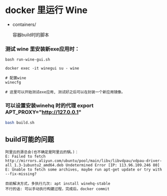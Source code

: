# docker 里运行 Wine

- containers/

	容器build时的脚本

### 测试 wine 里安装新exe应用时：

```shell
bash run-wine-gui.sh

docker exec -it winegui su - wine

# 配置wine
winecfg

# 这里可以开始测试exe应用, 测试好之后可以在封装一个新应用镜像。

```

### 可以设置安装winehq 时的代理 export APT_PROXY="http://127.0.0.1" 
```bash
bash build.sh
```


## build可能的问题

```
阿里云的源总会(也不确定是阿里云的锅。)：
E: Failed to fetch http://mirrors.aliyun.com/ubuntu/pool/main/libv/libvdpau/vdpau-driver-all_1.3-1ubuntu2_amd64.deb Undetermined Error [IP: 113.96.109.246 80]
E: Unable to fetch some archives, maybe run apt-get update or try with --fix-missing?
				    
目前解决方式，多执行几次: apt install winehq-stable
不行的话: 可以手动执行构建过程，完成后，docker commit 
```
